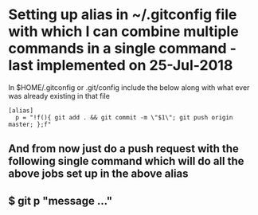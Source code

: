 # Setting up alias in ~/.gitconfig file with which I can combine multiple commands in a single command - last implemented on 25-Jul-2018

In $HOME/.gitconfig or .git/config include the below along with what ever was already existing in that file

```
[alias]
  p = "!f(){ git add . && git commit -m \"$1\"; git push origin master; };f"
```

## And from now just do a push request with the following single command which will do all the above jobs set up in the above alias

## $ git p "message ..."